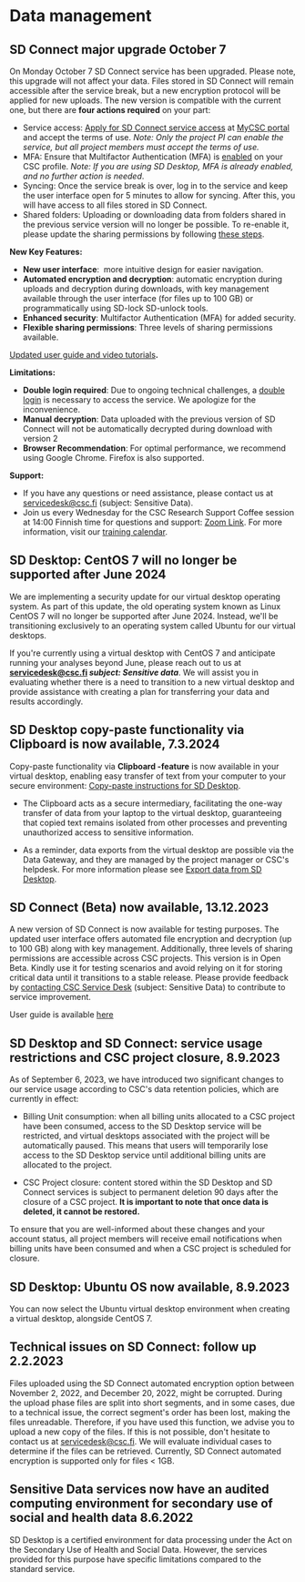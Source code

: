 # Data management

## SD Connect major upgrade October 7

On Monday October 7 SD Connect service has been upgraded. Please note, this upgrade will not affect your data. Files stored in SD Connect will remain accessible after the service break, but a new encryption protocol will be applied for new uploads. The new version is compatible with the current one, but there are **four actions required** on your part: ​​​

* Service access: [Apply for SD Connect service access](https://docs.csc.fi/accounts/how-to-add-service-access-for-project/) at [MyCSC portal](http://my.csc.fi/) and accept the terms of use. _Note: Only the project PI can enable the service, but all project members must accept the terms of use._
* MFA: Ensure that Multifactor Authentication (MFA) is [enabled](../../accounts/mfa.md) on your CSC profile. _Note: If you are using SD Desktop, MFA is already enabled, and no further action is needed_.
* Syncing: Once the service break is over, log in to the service and keep the user interface open for 5 minutes to allow for syncing. After this, you will have access to all files stored in SD Connect.
* Shared folders: Uploading or downloading data from folders shared in the previous service version will no longer be possible. To re-enable it, please update the sharing permissions by following [these steps](../../data/sensitive-data/sd-connect-share.md).


**New Key Features:**

* **New user interface**:  more intuitive design for easier navigation.
* **Automated encryption and decryption**: automatic encryption during uploads and decryption during downloads, with key management available through the user interface (for files up to 100 GB) or programmatically using SD-lock SD-unlock tools.
* **Enhanced security**: Multifactor Authentication (MFA) for added security.
* **Flexible sharing permissions**: Three levels of sharing permissions available.

[Updated user guide and video tutorials](../data/sensitive-data/sd-connect.md)**.**

**Limitations:**

* **Double login required**: Due to ongoing technical challenges, a [double login](../../data/sensitive-data/sd-connect-login.md) is necessary to access the service. We apologize for the inconvenience.
* **Manual decryption**: Data uploaded with the previous version of SD Connect will not be automatically decrypted during download with version 2
* **Browser Recommendation**: For optimal performance, we recommend using Google Chrome. Firefox is also supported.

**Support:**

* If you have any questions or need assistance, please contact us at servicedesk@csc.fi (subject: Sensitive Data).
* Join us every Wednesday for the CSC Research Support Coffee session at 14:00 Finnish time for questions and support: [Zoom Link](https://cscfi.zoom.us/j/65059161807#success). For more information, visit our [training calendar](https://csc.fi/en/training-calendar/csc-research-support-coffee-every-wednesday-at-1400-finnish-time-2-2/).



## SD Desktop: CentOS 7 will no longer be supported after June 2024

We are implementing a security update for our virtual desktop operating system. As part of this update, the old operating system known as Linux CentOS 7 will no longer be supported after June 2024. Instead, we'll be transitioning exclusively to an operating system called Ubuntu for our virtual desktops. 

If you're currently using a virtual desktop with CentOS 7 and anticipate running your analyses beyond June, please reach out to us at **servicedesk@csc.fi *subject: Sensitive data***. We will assist you in evaluating whether there is a need to transition to a new virtual desktop and provide assistance with creating a plan for transferring your data and results accordingly.

## SD Desktop copy-paste functionality via Clipboard is now available, 7.3.2024
Copy-paste functionality via **Clipboard -feature** is now available in your virtual desktop, enabling easy transfer of text from your computer to your secure environment: [Copy-paste instructions for SD Desktop](../../data/sensitive-data/sd-desktop-access.md#copy-paste-from-your-laptop-to-virtual-desktop). 

* The Clipboard acts as a secure intermediary, facilitating the one-way transfer of data from your laptop to the virtual desktop, guaranteeing that copied text remains isolated from other processes and preventing unauthorized access to sensitive information.

* As a reminder, data exports from the virtual desktop are possible via the Data Gateway, and they are managed by the project manager or CSC's helpdesk. For more information please see [Export data from SD Desktop](../../data/sensitive-data/sd-desktop-export.md).

## SD Connect (Beta) now available, 13.12.2023

A new version of SD Connect is now available for testing purposes. The updated user interface offers automated file encryption and decryption (up to 100 GB) along with key management. Additionally, three levels of sharing permissions are accessible across CSC projects. This version is in Open Beta. Kindly use it for testing scenarios and avoid relying on it for storing critical data until it transitions to a stable release. Please provide feedback by [contacting CSC Service Desk](../contact.md) (subject: Sensitive Data) to contribute to service improvement.

User guide is available [here](../data/sensitive-data/sd-connect.md)

## SD Desktop and SD Connect: service usage restrictions and CSC project closure, 8.9.2023

As of September 6, 2023, we have introduced two significant changes to our service usage according to CSC's data retention policies, which are currently in effect:

* Billing Unit consumption: when all billing units allocated to a CSC project have been consumed, access to the SD Desktop service will be restricted, and virtual desktops associated with the project will be automatically paused. This means that users will temporarily lose access to the SD Desktop service until additional billing units are allocated to the project.

* CSC Project closure: content stored within the SD Desktop and SD Connect services is subject to permanent deletion 90 days after the closure of a CSC project. **It is important to note that once data is deleted, it cannot be restored.**

To ensure that you are well-informed about these changes and your account status,  all project members will receive email notifications when billing units have been consumed and when a  CSC project is scheduled for closure. 



## SD Desktop: Ubuntu OS now available, 8.9.2023

You can now select the Ubuntu virtual desktop environment when creating a virtual desktop, alongside CentOS 7.
  

## Technical issues on SD Connect: follow up 2.2.2023

Files uploaded using the SD Connect automated encryption option between November 2, 2022, and December 20, 2022, might be corrupted. 
During the upload phase files are split into short segments, and in some cases, due to a technical issue, the correct segment's order has been lost, making the files unreadable. Therefore, if you have used this function, we advise you to upload a new copy of the files. If this is not possible, don't hesitate to contact us at servicedesk@csc.fi. We will evaluate individual cases to determine if the files can be retrieved. Currently, SD Connect automated encryption is supported only for files < 1GB. 



## Sensitive Data services now have an audited computing environment for secondary use of social and health data 8.6.2022

SD Desktop is a certified environment for data processing under the Act on the Secondary Use of Health and Social Data. However, the services provided for this purpose have specific limitations compared to the standard service.


